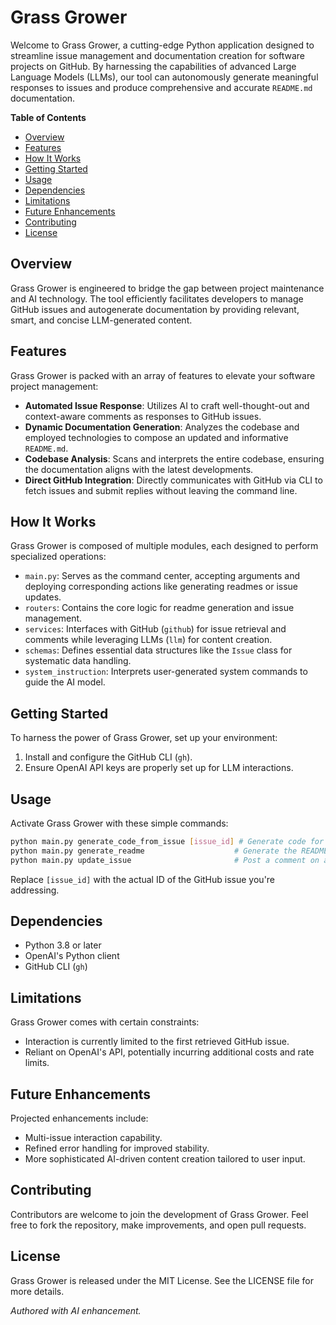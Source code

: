 # Grass Grower

Welcome to Grass Grower, a cutting-edge Python application designed to streamline issue management and documentation creation for software projects on GitHub. By harnessing the capabilities of advanced Large Language Models (LLMs), our tool can autonomously generate meaningful responses to issues and produce comprehensive and accurate `README.md` documentation.

**Table of Contents**
- [Overview](#overview)
- [Features](#features)
- [How It Works](#how-it-works)
- [Getting Started](#getting-started)
- [Usage](#usage)
- [Dependencies](#dependencies)
- [Limitations](#limitations)
- [Future Enhancements](#future-enhancements)
- [Contributing](#contributing)
- [License](#license)

## Overview

Grass Grower is engineered to bridge the gap between project maintenance and AI technology. The tool efficiently facilitates developers to manage GitHub issues and autogenerate documentation by providing relevant, smart, and concise LLM-generated content.

## Features

Grass Grower is packed with an array of features to elevate your software project management:

- **Automated Issue Response**: Utilizes AI to craft well-thought-out and context-aware comments as responses to GitHub issues.
- **Dynamic Documentation Generation**: Analyzes the codebase and employed technologies to compose an updated and informative `README.md`.
- **Codebase Analysis**: Scans and interprets the entire codebase, ensuring the documentation aligns with the latest developments.
- **Direct GitHub Integration**: Directly communicates with GitHub via CLI to fetch issues and submit replies without leaving the command line.

## How It Works

Grass Grower is composed of multiple modules, each designed to perform specialized operations:

- `main.py`: Serves as the command center, accepting arguments and deploying corresponding actions like generating readmes or issue updates.
- `routers`: Contains the core logic for readme generation and issue management.
- `services`: Interfaces with GitHub (`github`) for issue retrieval and comments while leveraging LLMs (`llm`) for content creation.
- `schemas`: Defines essential data structures like the `Issue` class for systematic data handling.
- `system_instruction`: Interprets user-generated system commands to guide the AI model.

## Getting Started

To harness the power of Grass Grower, set up your environment:

1. Install and configure the GitHub CLI (`gh`).
2. Ensure OpenAI API keys are properly set up for LLM interactions.

## Usage

Activate Grass Grower with these simple commands:

```bash
python main.py generate_code_from_issue [issue_id] # Generate code for a specific issue
python main.py generate_readme                    # Generate the README.md file
python main.py update_issue                       # Post a comment on an existing issue
```

Replace `[issue_id]` with the actual ID of the GitHub issue you're addressing.

## Dependencies

- Python 3.8 or later
- OpenAI's Python client
- GitHub CLI (`gh`)

## Limitations

Grass Grower comes with certain constraints:

- Interaction is currently limited to the first retrieved GitHub issue.
- Reliant on OpenAI's API, potentially incurring additional costs and rate limits.

## Future Enhancements

Projected enhancements include:

- Multi-issue interaction capability.
- Refined error handling for improved stability.
- More sophisticated AI-driven content creation tailored to user input.

## Contributing

Contributors are welcome to join the development of Grass Grower. Feel free to fork the repository, make improvements, and open pull requests.

## License

Grass Grower is released under the MIT License. See the LICENSE file for more details.

*Authored with AI enhancement.*

